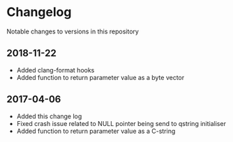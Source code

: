 # Changelog
Notable changes to versions in this repository

## 2018-11-22
- Added clang-format hooks
- Added function to return parameter value as a byte vector

## 2017-04-06
- Added this change log
- Fixed crash issue related to NULL pointer being send to qstring initialiser
- Added function to return parameter value as a C-string
